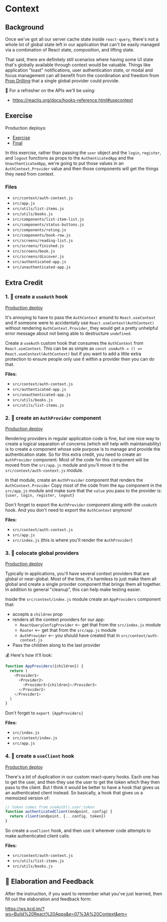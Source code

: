 # Context

## Background

Once we've got all our server cache state inside `react-query`, there's not a
whole lot of global state left in our application that can't be easily managed
via a combination of React state, composition, and lifting state.

That said, there are definitely still scenarios where having some UI state
that's globally available through context would be valuable. Things like
application "toast" notifications, user authentication state, or modal and focus
management can all benefit from the coordination and freedom from
[Prop Drilling](https://kentcdodds.com/blog/prop-drilling) that a single global
provider could provide.

📜 For a refresher on the APIs we'll be using:

- https://reactjs.org/docs/hooks-reference.html#usecontext

## Exercise

Production deploys:

- [Exercise](https://exercises-07-context.bookshelf.lol/exercise)
- [Final](https://exercises-07-context.bookshelf.lol/)

In this exercise, rather than passing the `user` object and the `login`,
`register`, and `logout` functions as props to the `AuthenticatedApp` and the
`UnauthenticatedApp`, we're going to put those values in an
`AuthContext.Provider` value and then those components will get the things they
need from context.

### Files

- `src/context/auth-context.js`
- `src/app.js`
- `src/utils/list-items.js`
- `src/utils/books.js`
- `src/components/list-item-list.js`
- `src/components/status-buttons.js`
- `src/components/rating.js`
- `src/components/book-row.js`
- `src/screens/reading-list.js`
- `src/screens/finished.js`
- `src/screens/book.js`
- `src/screens/discover.js`
- `src/authenticated-app.js`
- `src/unauthenticated-app.js`

## Extra Credit

### 1. 💯 create a `useAuth` hook

[Production deploy](https://exercises-07-context.bookshelf.lol/extra-1)

It's annoying to have to pass the `AuthContext` around to `React.useContext` and
if someone were to accidentally use `React.useContext(AuthContext)` without
rendering `AuthContext.Provider`, they would get a pretty unhelpful error
message about not being able to destructure `undefined`.

Create a `useAuth` custom hook that consumes the `AuthContext` from
`React.useContext`. This can be as simple as
`const useAuth = () => React.useContext(AuthContext)` but if you want to add a
little extra protection to ensure people only use it within a provider then you
can do that.

**Files:**

- `src/context/auth-context.js`
- `src/authenticated-app.js`
- `src/unauthenticated-app.js`
- `src/utils/books.js`
- `src/utils/list-items.js`

### 2. 💯 create an `AuthProvider` component

[Production deploy](https://exercises-07-context.bookshelf.lol/extra-2)

Rendering providers in regular application code is fine, but one nice way to
create a logical separation of concerns (which will help with maintainability)
is to create a component whose sole purpose is to manage and provide the
authentication state. So for this extra credit, you need to create an
`AuthProvider` component. Most of the code for this component will be moved from
the `src/app.js` module and you'll move it to the `src/context/auth-context.js`
module.

In that module, create an `AuthProvider` component that renders the
`AuthContext.Provider` Copy most of the code from the `App` component in the
`src/app.js` module and make sure that the `value` you pass to the provider is:
`{user, login, register, logout}`

Don't forget to export the `AuthProvider` component along with the `useAuth`
hook. And you don't need to export the `AuthContext` anymore!

**Files:**

- `src/context/auth-context.js`
- `src/app.js`
- `src/index.js` (this is where you'll render the `AuthProvider`)

### 3. 💯 colocate global providers

[Production deploy](https://exercises-07-context.bookshelf.lol/extra-3)

Typically in applications, you'll have several context providers that are global
or near-global. Most of the time, it's harmless to just make them all global and
create a single provider component that brings them all together. In addition to
general "cleanup", this can help make testing easier.

Inside the `src/context/index.js` module create an `AppProviders` component
that:

- accepts a `children` prop
- renders all the context providers for our app:
  - `ReactQueryConfigProvider` <-- get that from the `src/index.js` module
  - `Router` <-- get that from the `src/app.js` module
  - `AuthProvider` <-- you should have created that in
    `src/context/auth-context.js`
- Pass the children along to the last provider

💰 Here's how it'll look:

```javascript
function AppProviders({children}) {
  return (
    <Provider1>
      <Provider2>
        <Provider3>{children}</Provider3>
      </Provider2>
    </Provider1>
  )
}
```

Don't forget to `export {AppProviders}`

**Files:**

- `src/index.js`
- `src/context/index.js`
- `src/app.js`

### 4. 💯 create a `useClient` hook

[Production deploy](https://exercises-07-context.bookshelf.lol/extra-4)

There's a bit of duplication in our custom react-query hooks. Each one has to
get the user, and then they use the user to get the token which they then pass
to the client. But I think it would be better to have a hook that gives us an
authenticated client instead. So basically, a hook that gives us a memoized
version of:

```javascript
// token comes from useAuth().user.token
function authenticatedClient(endpoint, config) {
  return client(endpoint, {...config, token})
}
```

So create a `useClient` hook, and then use it wherever code attempts to make
authenticated client calls.

**Files:**

- `src/context/auth-context.js`
- `src/utils/list-items.js`
- `src/utils/books.js`

## 🦉 Elaboration and Feedback

After the instruction, if you want to remember what you've just learned, then
fill out the elaboration and feedback form:

https://ws.kcd.im/?ws=Build%20React%20Apps&e=07%3A%20Context&em=
